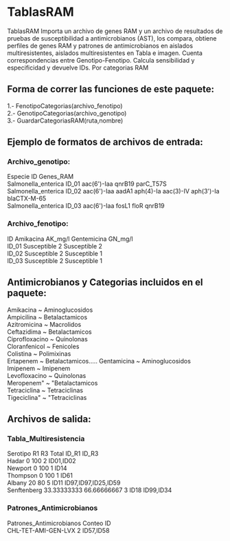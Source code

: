 # TablasRAM
TablasRAM Importa un archivo de genes RAM y un archivo de resultados de pruebas de susceptibilidad a antimicrobianos (AST), los compara, obtiene perfiles de genes RAM y patrones de antimicrobianos en aislados multiresistentes, aislados multiresistentes en Tabla e imagen. Cuenta correspondencias entre Genotipo-Fenotipo. Calcula sensibilidad y especificidad y devuelve IDs. Por categorias RAM

## Forma de correr las funciones de este paquete:     

  1.- FenotipoCategorias(archivo_fenotipo)     
  2.- GenotipoCategorias(archivo_genotipo)      
  3.- GuardarCategoriasRAM(ruta,nombre)      
  
## Ejemplo de formatos de archivos de entrada:    

  ### Archivo_genotipo:    

Especie	ID	Genes_RAM		    
Salmonella_enterica	ID_01	aac(6')-Iaa	qnrB19	parC_T57S     
Salmonella_enterica	ID_02	aac(6')-Iaa	aadA1	aph(4)-Ia	aac(3)-IV	aph(3')-Ia	blaCTX-M-65    
Salmonella_enterica	ID_03	aac(6')-Iaa	fosL1	floR	qnrB19     


 ### Archivo_fenotipo:

ID  Amikacina	AK_mg/l Gentemicina	GN_mg/l    
ID_01	Susceptible	2	Susceptible	2    
ID_02	Susceptible	2	Susceptible	1    
ID_03	Susceptible	2	Susceptible	1    

## Antimicrobianos y Categorias incluidos en el paquete:   
         
Amikacina ~ Aminoglucosidos   
Ampicilina ~ Betalactamicos    
Azitromicina ~ Macrolidos     
Ceftazidima ~ Betalactamicos     
Ciprofloxacino ~ Quinolonas      
Cloranfenicol ~ Fenicoles     
Colistina ~ Polimixinas     
Ertapenem ~ Betalactamicos.....
Gentamicina ~ Aminoglucosidos     
Imipenem ~ Imipenem    
Levofloxacino ~ Quinolonas    
Meropenem" ~ "Betalactamicos     
Tetraciclina ~ Tetraciclinas    
Tigeciclina" ~ "Tetraciclinas    

## Archivos de salida:    
### Tabla_Multiresistencia    
  Serotipo	R1	R3	Total	ID_R1	ID_R3    
Hadar	0	100	2		ID01,ID02    
Newport	0	100	1		ID14    
Thompson	0	100	1		ID61    
Albany	20	80	5	ID11	ID97,ID97,ID25,ID59    
Senftenberg	33.33333333	66.66666667	3	ID18	ID99,ID34    

### Patrones_Antimicrobianos     
Patrones_Antimicrobianos	Conteo	ID     
CHL-TET-AMI-GEN-LVX	2	ID57,ID58    
